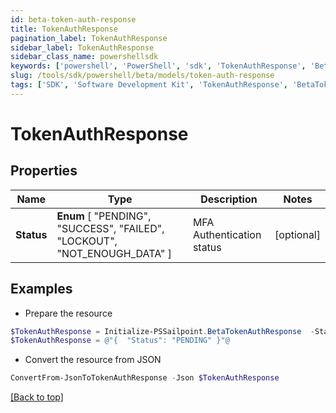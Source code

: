 ```yaml
---
id: beta-token-auth-response
title: TokenAuthResponse
pagination_label: TokenAuthResponse
sidebar_label: TokenAuthResponse
sidebar_class_name: powershellsdk
keywords: ['powershell', 'PowerShell', 'sdk', 'TokenAuthResponse', 'BetaTokenAuthResponse'] 
slug: /tools/sdk/powershell/beta/models/token-auth-response
tags: ['SDK', 'Software Development Kit', 'TokenAuthResponse', 'BetaTokenAuthResponse']
---
```



# TokenAuthResponse

## Properties

Name | Type | Description | Notes
------------ | ------------- | ------------- | -------------
**Status** |  **Enum** [  "PENDING",    "SUCCESS",    "FAILED",    "LOCKOUT",    "NOT_ENOUGH_DATA" ] | MFA Authentication status | [optional] 

## Examples

- Prepare the resource
```powershell
$TokenAuthResponse = Initialize-PSSailpoint.BetaTokenAuthResponse  -Status PENDING
$TokenAuthResponse = @"{  "Status": "PENDING" }"@
```

- Convert the resource from JSON
```powershell
ConvertFrom-JsonToTokenAuthResponse -Json $TokenAuthResponse
```


[[Back to top]](#) 

